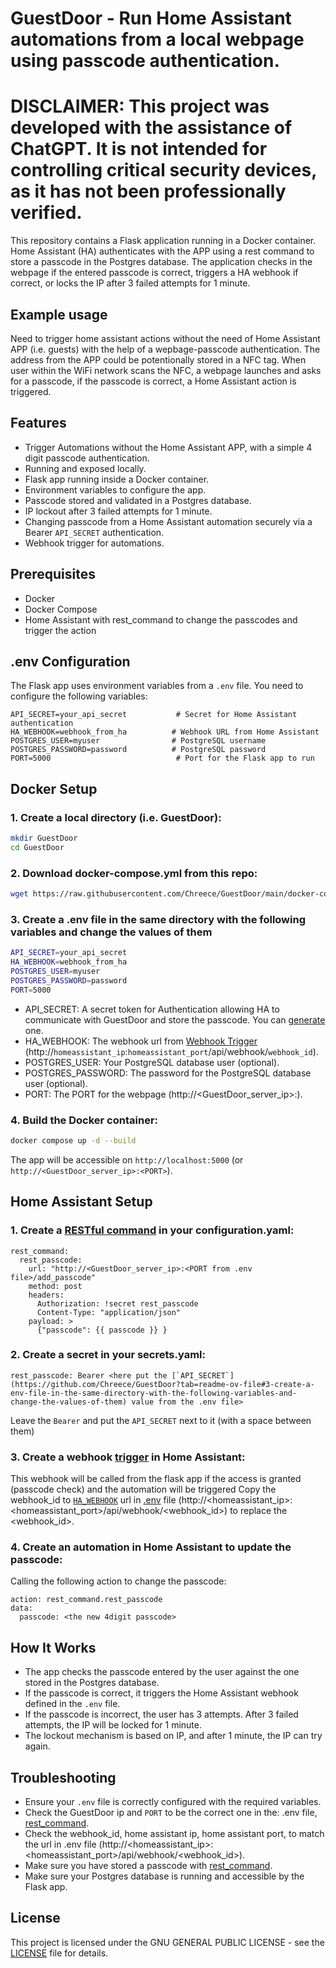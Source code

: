 # GuestDoor - Run Home Assistant automations from a local webpage using passcode authentication.

# DISCLAIMER: This project was developed with the assistance of ChatGPT. It is not intended for controlling critical security devices, as it has not been professionally verified.

This repository contains a Flask application running in a Docker container. Home Assistant (HA) authenticates with the APP using a rest command to store a passcode in the Postgres database. The application checks in the webpage if the entered passcode is correct, triggers a HA webhook if correct, or locks the IP after 3 failed attempts for 1 minute.

## Example usage

Need to trigger home assistant actions without the need of Home Assistant APP (i.e. guests) with the help of a wepbage-passcode authentication.
The address from the APP could be potentionally stored in a NFC tag.
When user within the WiFi network scans the NFC, a webpage launches and asks for a passcode, if the passcode is correct, a Home Assistant action is triggered.

## Features

- Trigger Automations without the Home Assistant APP, with a simple 4 digit passcode authentication.
- Running and exposed locally.
- Flask app running inside a Docker container.
- Environment variables to configure the app.
- Passcode stored and validated in a Postgres database.
- IP lockout after 3 failed attempts for 1 minute.
- Changing passcode from a Home Assistant automation securely via a Bearer `API_SECRET` authentication.
- Webhook trigger for automations.

## Prerequisites

- Docker
- Docker Compose
- Home Assistant with rest_command to change the passcodes and trigger the action

## .env Configuration

The Flask app uses environment variables from a `.env` file. You need to configure the following variables:

```env
API_SECRET=your_api_secret           # Secret for Home Assistant authentication
HA_WEBHOOK=webhook_from_ha          # Webhook URL from Home Assistant
POSTGRES_USER=myuser                # PostgreSQL username
POSTGRES_PASSWORD=password          # PostgreSQL password
PORT=5000                            # Port for the Flask app to run
```

## Docker Setup

### 1. Create a local directory (i.e. GuestDoor):

```bash
mkdir GuestDoor
cd GuestDoor
```

### 2. Download docker-compose.yml from this repo:

```bash
wget https://raw.githubusercontent.com/Chreece/GuestDoor/main/docker-compose.yml
```

### 3. Create a .env file in the same directory with the following variables and change the values of them

```bash
API_SECRET=your_api_secret
HA_WEBHOOK=webhook_from_ha
POSTGRES_USER=myuser
POSTGRES_PASSWORD=password
PORT=5000
```

- API_SECRET: A secret token for Authentication allowing HA to communicate with GuestDoor and store the passcode. You can [generate](https://it-tools.tech/token-generator) one.
- HA_WEBHOOK: The webhook url from [Webhook Trigger](https://github.com/Chreece/GuestDoor?tab=readme-ov-file#3-create-a-webhook-trigger-in-home-assistant) (http://`homeassistant_ip`:`homeassistant_port`/api/webhook/`webhook_id`).
- POSTGRES_USER: Your PostgreSQL database user (optional).
- POSTGRES_PASSWORD: The password for the PostgreSQL database user (optional).
- PORT: The PORT for the webpage (http://<GuestDoor_server_ip>:<PORT>).

### 4. Build the Docker container:

```bash
docker compose up -d --build
```

The app will be accessible on `http://localhost:5000` (or `http://<GuestDoor_server_ip>:<PORT>`).

## Home Assistant Setup

### 1. Create a [RESTful command](https://www.home-assistant.io/integrations/rest_command/) in your configuration.yaml:

```
rest_command:
  rest_passcode:
    url: "http://<GuestDoor_server_ip>:<PORT from .env file>/add_passcode"
    method: post
    headers:
      Authorization: !secret rest_passcode
      Content-Type: "application/json"
    payload: >
      {"passcode": {{ passcode }} }
```
### 2. Create a secret in your secrets.yaml:

```
rest_passcode: Bearer <here put the [`API_SECRET`](https://github.com/Chreece/GuestDoor?tab=readme-ov-file#3-create-a-env-file-in-the-same-directory-with-the-following-variables-and-change-the-values-of-them) value from the .env file>
```
Leave the `Bearer` and put the `API_SECRET` next to it (with a space between them)

### 3. Create a webhook [trigger](https://www.home-assistant.io/docs/automation/trigger/#webhook-trigger) in Home Assistant:

This webhook will be called from the flask app if the access is granted (passcode check) and the automation will be triggered
Copy the webhook_id to [`HA_WEBHOOK`](https://github.com/Chreece/GuestDoor?tab=readme-ov-file#3-create-a-env-file-in-the-same-directory-with-the-following-variables-and-change-the-values-of-them) url in [.env](https://github.com/Chreece/GuestDoor?tab=readme-ov-file#3-create-a-env-file-in-the-same-directory-with-the-following-variables-and-change-the-values-of-them) file (http://<homeassistant_ip>:<homeassistant_port>/api/webhook/<webhook_id>) to replace the <webhook_id>.

### 4. Create an automation in Home Assistant to update the passcode:

Calling the following action to change the passcode:
```
action: rest_command.rest_passcode
data:
  passcode: <the new 4digit passcode>

```

## How It Works

- The app checks the passcode entered by the user against the one stored in the Postgres database.
- If the passcode is correct, it triggers the Home Assistant webhook defined in the `.env` file.
- If the passcode is incorrect, the user has 3 attempts. After 3 failed attempts, the IP will be locked for 1 minute.
- The lockout mechanism is based on IP, and after 1 minute, the IP can try again.

## Troubleshooting

- Ensure your `.env` file is correctly configured with the required variables.
- Check the GuestDoor ip and `PORT` to be the correct one in the: .env file, [rest_command](https://github.com/Chreece/GuestDoor?tab=readme-ov-file#1-create-a-restful-command-in-your-configurationyaml).
- Check the webhook_id, home assistant ip, home assistant port, to match the url in .env file (http://<homeassistant_ip>:<homeassistant_port>/api/webhook/<webhook_id>).
- Make sure you have stored a passcode with [rest_command](https://github.com/Chreece/GuestDoor?tab=readme-ov-file#1-create-a-restful-command-in-your-configurationyaml).
- Make sure your Postgres database is running and accessible by the Flask app.

## License

This project is licensed under the GNU GENERAL PUBLIC LICENSE - see the [LICENSE](LICENSE) file for details.